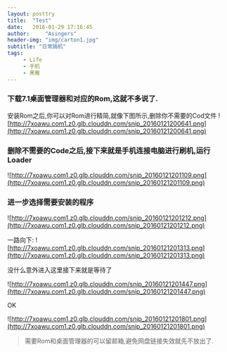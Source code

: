 ```yaml
---
layout: posttry
title:  "Test"
date:   2016-01-29 17:16:45
author:     "Asingers"
header-img: "img/carton1.jpg"
subtitle: "日常搞机"
tags:
     - Life
     - 手机
     - 黑莓
---
```

### 下载7.1桌面管理器和对应的Rom,这就不多说了.

安装Rom之后,你可以对Rom进行精简,就像下图所示,删除你不需要的Cod文件
![http://7xoawu.com1.z0.glb.clouddn.com/snip_20160121200641.png](http://7xoawu.com1.z0.glb.clouddn.com/snip_20160121200641.png)

### 删除不需要的Code之后,接下来就是手机连接电脑进行刷机,运行Loader

![http://7xoawu.com1.z0.glb.clouddn.com/snip_20160121201109.png](http://7xoawu.com1.z0.glb.clouddn.com/snip_20160121201109.png)

### 进一步选择需要安装的程序

![http://7xoawu.com1.z0.glb.clouddn.com/snip_20160121201212.png](http://7xoawu.com1.z0.glb.clouddn.com/snip_20160121201212.png)

一路向下:
![http://7xoawu.com1.z0.glb.clouddn.com/snip_20160121201313.png](http://7xoawu.com1.z0.glb.clouddn.com/snip_20160121201313.png)

没什么意外进入这里接下来就是等待了

![http://7xoawu.com1.z0.glb.clouddn.com/snip_20160121201447.png](http://7xoawu.com1.z0.glb.clouddn.com/snip_20160121201447.png)

OK

![http://7xoawu.com1.z0.glb.clouddn.com/snip_20160121201801.png](http://7xoawu.com1.z0.glb.clouddn.com/snip_20160121201801.png)

> 
> 需要Rom和桌面管理器的可以留邮箱,避免网盘链接失效就先不放出了.
> 


